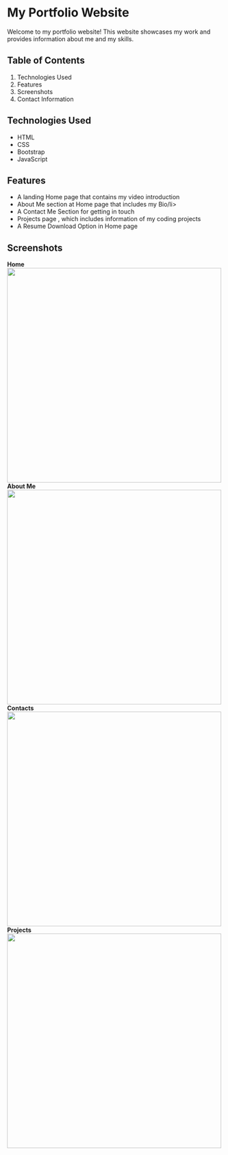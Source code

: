 # My Portfolio Website
Welcome to my portfolio website! This website showcases my work and provides information about me and my skills.

## Table of Contents
<ol>
  <li>Technologies Used</li>
  <li>Features</li>
  <li>Screenshots</li>
  <li>Contact Information</li>
</ol>

## Technologies Used
<ul>
  <li>HTML</li>
  <li>CSS</li>
  <li>Bootstrap</li>
  <li>JavaScript</li>
</ul>

## Features
<ul>
  <li>A landing Home page that contains my video introduction</li>
  <li>About Me section at Home page that includes my Bio/li>
  <li> A Contact Me Section for getting in touch</li>
  <li>Projects page , which includes information of my coding projects</li>
  <li>A Resume Download Option in Home page</li>
</ul>

## Screenshots
<b>Home<b><br>
<img src="https://github.com/bhavyac18/bhavyac18.github.io/assets/53191128/9af81362-9fe7-4251-9583-d4e010d6f401" width="500px"><br>
About Me
<img src="https://github.com/bhavyac18/bhavyac18.github.io/assets/53191128/d9e6d69d-6574-4561-a3e6-afb20c4e8cb1" width="500px"><br>
Contacts
<img src="https://github.com/bhavyac18/bhavyac18.github.io/assets/53191128/839b3e01-bf68-4084-b6d1-4b07ffef6294" width="500px"><br>
Projects
<img src="https://github.com/bhavyac18/bhavyac18.github.io/assets/53191128/9a175e0a-f608-49e6-b32f-55384ed273c9" width="500px">

